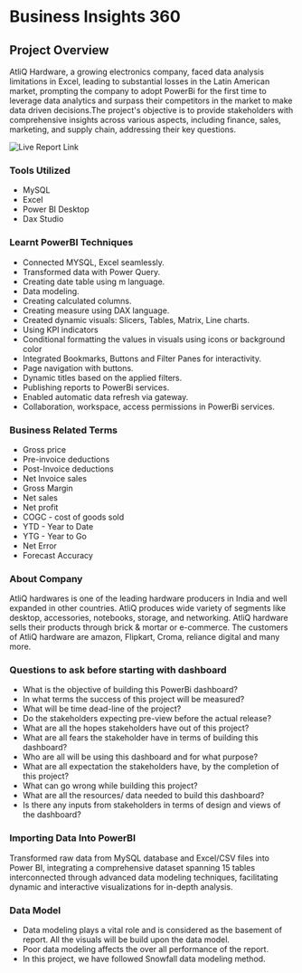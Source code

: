 # Business Insights 360

## Project Overview

AtliQ Hardware, a growing electronics company, faced data analysis limitations in Excel, leading to substantial losses in the Latin American market, prompting the company to adopt PowerBi for the first time to leverage data analytics and surpass their competitors in the market to make data driven decisions.The project's objective is to provide stakeholders with comprehensive insights across various aspects, including finance, sales, marketing, and supply chain, addressing their key questions.

![Live Report Link](https://app.powerbi.com/view?r=eyJrIjoiNGU5MDM0ZWItMDZmYy00ZmU0LWI5NDktODkxMGI5MmMyODE3IiwidCI6Ijk1YmNkYTdkLTgzZjItNDk0MS05ZTY3LTMwYmIxYzI5N2ExZCIsImMiOjl9)

### Tools Utilized
- MySQL
- Excel
- Power BI Desktop
- Dax Studio

### Learnt PowerBI Techniques
- Connected MYSQL, Excel seamlessly.
- Transformed data with Power Query.
- Creating date table using m language.
- Data modeling.
- Creating calculated columns.
- Creating measure using DAX language.
- Created dynamic visuals: Slicers, Tables, Matrix, Line charts.
- Using KPI indicators
- Conditional formatting the values in visuals using icons or background color
- Integrated Bookmarks, Buttons and Filter Panes for interactivity.
- Page navigation with buttons.
- Dynamic titles based on the applied filters.
- Publishing reports to PowerBi services.
- Enabled automatic data refresh via gateway.
- Collaboration, workspace, access permissions in PowerBi services.

### Business Related Terms
- Gross price 
- Pre-invoice deductions
- Post-Invoice deductions
- Net Invoice sales
- Gross Margin
- Net sales
- Net profit
- COGC - cost of goods sold
- YTD - Year to Date
- YTG - Year to Go
- Net Error
- Forecast Accuracy

### About Company
AtliQ hardwares is one of the leading hardware producers in India and well expanded in other countries. AtliQ produces wide variety of segments like desktop, accessories, notebooks, storage, and networking. AtliQ hardware sells their products through brick & mortar or e-commerce. The customers of AtliQ hardware are amazon, Flipkart, Croma, reliance digital and many more.

### Questions to ask before starting with dashboard

- What is the objective of building this PowerBi dashboard?
- In what terms the success of this project will be measured?
- What will be time dead-line of the project?
- Do the stakeholders expecting pre-view before the actual release?
- What are all the hopes stakeholders have out of this project?
- What are all fears the stakeholder have in terms of building this dashboard?
- Who are all will be using this dashboard and for what purpose?
- What are all expectation the stakeholders have, by the completion of this project?
- What can go wrong while building this project?
- What are all the resources/ data needed to build this dashboard?
- Is there any inputs from stakeholders in terms of design and views of the dashboard?

### Importing Data Into PowerBI

Transformed raw data from MySQL database and Excel/CSV files into Power BI, integrating a comprehensive dataset spanning 15 tables interconnected through advanced data modeling techniques, facilitating dynamic and interactive visualizations for in-depth analysis.

### Data Model

- Data modeling plays a vital role and is considered as the basement of report. All the visuals will be build upon the data model.
- Poor data modeling affects the over all performance of the report.
- In this project, we have followed Snowfall data modeling method.







